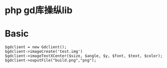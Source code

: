 # php gd库操纵lib

# Basic

```
$gdclient = new Gdclient();
$gdclient->imageCreate('test.img')
$gdclient->imageTextXCenter($size, $angle, $y, $font, $text, $color);
$gdclient->ouputFile("build.png","png");
```